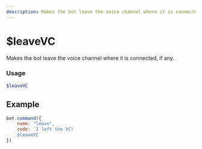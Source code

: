 ```yaml
---
description: Makes the bot leave the voice channel where it is connected
---
```


# $leaveVC

Makes the bot leave the voice channel where it is connected, if any.

### Usage

```php
$leaveVC
```

## Example

```javascript
bot.command({
    name: "leave",
    code: `I left the VC!
    $leaveVC`
})
```
